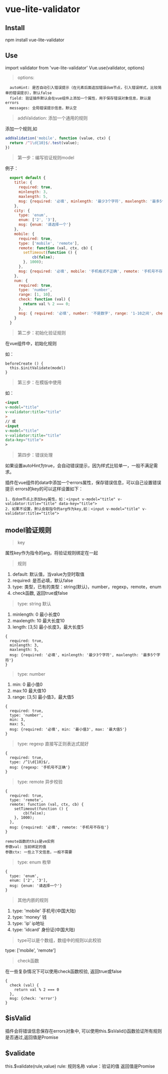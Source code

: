 # vue-lite-validator

## Install
npm install vue-lite-validator

## Use
import validator from 'vue-lite-validator'
Vue.use(validator, options)

> options:

```
  autoHint: 是否自动引入错误提示（在元素后面追加错误dom节点，引入错误样式，比较简单的错误提示），默认false 
  field: 验证插件默认会在vue组件上添加一个属性，用于保存错误对象信息，默认是errors
  messages: 全局错误提示信息，默认空
```

> addValidation: 添加一个通用的规则

  添加一个规则,如
  ```javascript
  addValidation('mobile', function (value, ctx) {
    return /^1\d{10}$/.test(value);
  })
  ```

> 第一步：编写验证规则model

例子：
```javascript
  export default {
    title: {
      required: true,
      minlength: 3,
      maxlength: 5,
      msg: {required: '必填', minlength: '最少3个字符', maxlength: '最多5个字符'}
    },
    city: {
      type: 'enum', 
      enum: ['2', '3'], 
      msg: {enum: '请选择一个'}
    },
    mobile: {
      required: true,
      type: ['mobile', 'remote'],
      remote: function (val, ctx, cb) {
        setTimeout(function () {
            cb(false);
        }, 1000);
      },
      msg: {required: '必填', mobile: '手机格式不正确', remote: '手机号不存在'}
    },
    num: {
      required: true,
      type: 'number',
      range: [1, 10],
      check: function (val) {
        return val % 2 === 0;
      },
      msg: { required: '必填', number: '不是数字', range: '1-10之间', check: '不是1-10之间的偶数' }
    }
  }
  ```
  
> 第二步：初始化验证规则

在vue组件中，初始化规则

如：
```
beforeCreate () {
  this.$initValidate(model)
}
```
> 第三步：在模版中使用

如：
```html
<input
v-model="title"
v-validator:title="title" 
>
// 或
<input 
v-model="title"
v-validator:title="title" 
data-key="title">
>
```

> 第四步：错误处理

如果设置autoHint为true，会自动错误提示，因为样式比较单一，一般不满足需求。

插件在vue组件的data中添加一个errors属性，保存错误信息，可以自己设置错误提示
errors的key的可以这样设置如下：
```
1. 在dom节点上添加key属性，如：<input v-model="title" v-validator:title="title" data-key="title">
2. 如果不设置，默认会取指令的arg作为key,如：<input v-model="title" v-validator:title="title">
```

## model验证规则

> key

属性key作为指令的arg，将验证规则绑定在一起

> 规则

1. default: 默认值，当value为空时取值
2. required: 是否必填，默认false
3. type: 类型，已有的类型：string(默认)，number，regexp，remote，enum
4. check函数, 返回true或false

> type: string 默认

1. minlength: 0 最小长度0
2. maxlength: 10 最大长度10
3. length: [3,5] 最小长度3，最大长度5
```
{
  required: true,
  minlength: 3,
  maxlength: 5,
  msg: {required: '必填', minlength: '最少3个字符', maxlength: '最多5个字符'}
}
```

> type: number

1. min: 0 最小值0
2. max:10 最大值10
3. range: [3,5]  最小值3，最大值5

```
{
  required: true,
  type: 'number',
  min: 3,
  max: 5,
  msg: {required: '必填', min: '最小值3', max: '最大值5'}
}
```

> type: regexp 直接写正则表达式就好

```
{
  required: true,
  type: /^1\d{10}$/,
  msg: {regexp: '手机号不正确'}
}
```

> type: remote 异步校验

```
{
  required: true,
  type: 'remote',
  remote: function (val, ctx, cb) {
    setTimeout(function () {
        cb(false);
    }, 1000);
  },
  msg: {required: '必填', remote: '手机号不存在'}
}

remote函数的this是vm实例
参数val: 当前绑定的值
参数ctx: 一些上下文信息，一般不需要

```

> type: enum 枚举

```
{
  type: 'enum', 
  enum: ['2', '3'], 
  msg: {enum: '请选择一个'}
}
```
  
> 其他内嵌的规则

1. type: 'mobile' 手机号(中国大陆)
2. type: 'money' 钱
3. type: 'ip' ip地址
4. type: 'idcard' 身份证(中国大陆)

> type可以是个数组，数组中的规则以此校验

type: ['mobile', 'remote']

> check函数

在一些复杂情况下可以使用check函数校验, 返回true或false
```
{
  check (val) {
    return val % 2 === 0
  },
  msg: {check: 'error'}
}
```

## $isValid

插件会将错误信息保存在errors对象中,
可以使用this.$isValid()函数验证所有规则是否通过,返回值是Promise

## $validate

this.$validate(rule,value)
rule: 规则名称
value：验证的值
返回值是Promise
